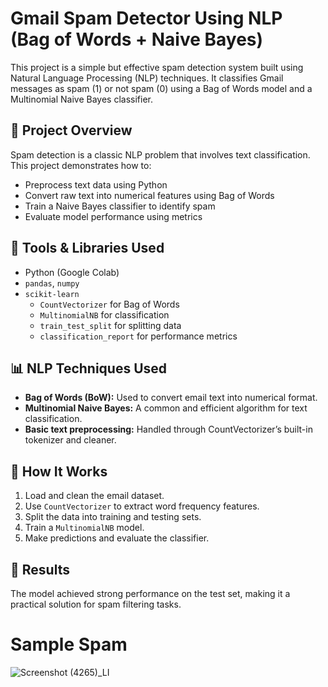 # Gmail Spam Detector Using NLP (Bag of Words + Naive Bayes)

This project is a simple but effective spam detection system built using Natural Language Processing (NLP) techniques. It classifies Gmail messages as spam (1) or not spam (0) using a Bag of Words model and a Multinomial Naive Bayes classifier.

## 📌 Project Overview

Spam detection is a classic NLP problem that involves text classification. This project demonstrates how to:

- Preprocess text data using Python
- Convert raw text into numerical features using Bag of Words
- Train a Naive Bayes classifier to identify spam
- Evaluate model performance using metrics 

## 🧰 Tools & Libraries Used

- Python (Google Colab)
- `pandas`, `numpy`
- `scikit-learn`
  - `CountVectorizer` for Bag of Words
  - `MultinomialNB` for classification
  - `train_test_split` for splitting data
  - `classification_report` for performance metrics

## 📊 NLP Techniques Used

- **Bag of Words (BoW):** Used to convert email text into numerical format.
- **Multinomial Naive Bayes:** A common and efficient algorithm for text classification.
- **Basic text preprocessing:** Handled through CountVectorizer’s built-in tokenizer and cleaner.

## 🧪 How It Works

1. Load and clean the email dataset.
2. Use `CountVectorizer` to extract word frequency features.
3. Split the data into training and testing sets.
4. Train a `MultinomialNB` model.
5. Make predictions and evaluate the classifier.

## 🚀 Results

The model achieved strong performance on the test set, making it a practical solution for spam filtering tasks.

# Sample Spam


![Screenshot (4265)_LI](https://github.com/user-attachments/assets/063d51a7-28a4-4bfd-ace5-b95e5c8efa86)
